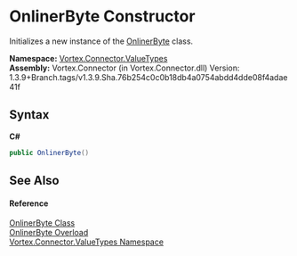 # OnlinerByte Constructor 
 

Initializes a new instance of the <a href="T_Vortex_Connector_ValueTypes_OnlinerByte.md">OnlinerByte</a> class.

**Namespace:**&nbsp;<a href="N_Vortex_Connector_ValueTypes.md">Vortex.Connector.ValueTypes</a><br />**Assembly:**&nbsp;Vortex.Connector (in Vortex.Connector.dll) Version: 1.3.9+Branch.tags/v1.3.9.Sha.76b254c0c0b18db4a0754abdd4dde08f4adae41f

## Syntax

**C#**<br />
``` C#
public OnlinerByte()
```


## See Also


#### Reference
<a href="T_Vortex_Connector_ValueTypes_OnlinerByte.md">OnlinerByte Class</a><br /><a href="Overload_Vortex_Connector_ValueTypes_OnlinerByte__ctor.md">OnlinerByte Overload</a><br /><a href="N_Vortex_Connector_ValueTypes.md">Vortex.Connector.ValueTypes Namespace</a><br />